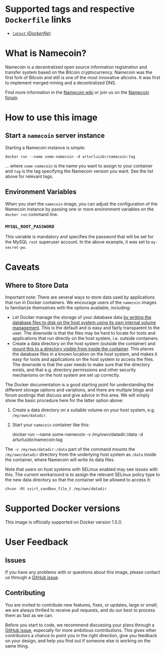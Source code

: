 # Supported tags and respective `Dockerfile` links

-	[`latest` (*Dockerfile*)](https://github.com/arturluizbr/docker-namecoin/blob/master/Dockerfile)

# What is Namecoin?

Namecoin is a decentralized open source information registration and transfer system based on the Bitcoin cryptocurrency. Namecoin was the first fork of Bitcoin and still is one of the most innovative altcoins. It was first to implement merged mining and a decentralized DNS.

Find more information in the [Namecoin wiki](https://wiki.namecoin.info/) or join us on the [Namecoin forum](https://forum.namecoin.info/).

# How to use this image

## Start a `namecoin` server instance

Starting a Namecoin instance is simple:

	docker run --name some-namecoin -d arturluizbr/namecoin:tag

... where `some-namecoin` is the name you want to assign to your container and `tag` is the tag specifying the Namecoin version you want. See the list above for relevant tags.

## Environment Variables

When you start the `namecoin` image, you can adjust the configuration of the Namecoin instance by passing one or more environment variables on the `docker run` command line.

### `MYSQL_ROOT_PASSWORD`

This variable is mandatory and specifies the password that will be set for the MySQL `root` superuser account. In the above example, it was set to `my-secret-pw`.

# Caveats

## Where to Store Data

Important note: There are several ways to store data used by applications that run in Docker containers. We encourage users of the `namecoin` images to familiarize themselves with the options available, including:

-	Let Docker manage the storage of your database data [by writing the database files to disk on the host system using its own internal volume management](https://docs.docker.com/userguide/dockervolumes/#adding-a-data-volume). This is the default and is easy and fairly transparent to the user. The downside is that the files may be hard to locate for tools and applications that run directly on the host system, i.e. outside containers.
-	Create a data directory on the host system (outside the container) and [mount this to a directory visible from inside the container](https://docs.docker.com/userguide/dockervolumes/#mount-a-host-directory-as-a-data-volume). This places the database files in a known location on the host system, and makes it easy for tools and applications on the host system to access the files. The downside is that the user needs to make sure that the directory exists, and that e.g. directory permissions and other security mechanisms on the host system are set up correctly.

The Docker documentation is a good starting point for understanding the different storage options and variations, and there are multiple blogs and forum postings that discuss and give advice in this area. We will simply show the basic procedure here for the latter option above:

1.	Create a data directory on a suitable volume on your host system, e.g. `/my/own/datadir`.
2.	Start your `namecoin` container like this:

	docker run --name some-namecoin -v /my/own/datadir:/data -d arturluizbr/namecoin:tag

The `-v /my/own/datadir:/data` part of the command mounts the `/my/own/datadir` directory from the underlying host system as `/data` inside the container, where Namecoin will write its data files.

Note that users on host systems with SELinux enabled may see issues with this. The current workaround is to assign the relevant SELinux policy type to the new data directory so that the container will be allowed to access it:

	chcon -Rt svirt_sandbox_file_t /my/own/datadir

# Supported Docker versions

This image is officially supported on Docker version 1.5.0.

# User Feedback

## Issues

If you have any problems with or questions about this image, please contact us through a [GitHub issue](https://github.com/arturluizbr/docker-namecoin/issues).

## Contributing

You are invited to contribute new features, fixes, or updates, large or small; we are always thrilled to receive pull requests, and do our best to process them as fast as we can.

Before you start to code, we recommend discussing your plans through a [GitHub issue](https://github.com/arturluizbr/docker-namecoin/issues), especially for more ambitious contributions. This gives other contributors a chance to point you in the right direction, give you feedback on your design, and help you find out if someone else is working on the same thing.
